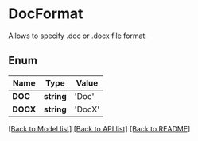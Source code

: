 # DocFormat
Allows to specify .doc or .docx file format.

## Enum
Name | Type | Value
------------ | ------------- | -------------
**DOC** | **string** | 'Doc'
**DOCX** | **string** | 'DocX'


[[Back to Model list]](../README.md#documentation-for-models) [[Back to API list]](../README.md#documentation-for-api-endpoints) [[Back to README]](../README.md)



